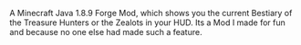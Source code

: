 A Minecraft Java 1.8.9 Forge Mod, which shows you the current Bestiary of the Treasure Hunters or the Zealots in your HUD. Its a Mod I made for fun and because no one else had made such a feature.
